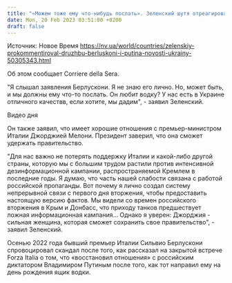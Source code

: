 ```yaml
---
title: "«Можем тоже ему что-нибудь послать». Зеленский шутя отреагировал на получение Берлускони ящика водки от Путина"
date: Mon, 20 Feb 2023 03:51:00 +0200
draft: false
---
```

Источник: Новое Время https://nv.ua/world/countries/zelenskiy-prokommentiroval-druzhbu-berluskoni-i-putina-novosti-ukrainy-50305343.html


Об этом сообщает Corriere della Sera.

"Я слышал заявления Берлускони. Я не знаю его лично. Но, может быть, и мы должны ему что-то послать. Он любит водку? У нас есть в Украине отличного качествв, если хотите, мы дадим", - заявил Зеленский.

  Видео дня   

Он также заявил, что имеет хорошие отношения с премьер-министром Италии Джорджией Мелони. Президент заверил, что она сможет удержать правительство.

"Для нас важно не потерять поддержку Италии и какой-либо другой страны, которую мы с большим трудом растили против интенсивной дезинформационной кампании, распространяемой Кремлем в последние годы. Я думаю, что часть нашей слабости связана с работой российской пропаганды. Вот почему я лично создал систему непрерывной связи с первого дня вторжения, чтобы предоставить настоящую версию фактов. Мы видели со времен российского вторжения в Крым и Донбасс, что приходу танков предшествует ложная информационная кампания... Однако я уверен: Джорджия - сильная женщина, которая сможет сохранить свое правительство", - заявил Зеленский.

Осенью 2022 года бывший премьер Италии Сильвио Берлускони спровоцировал скандал после того, как рассказал на закрытой встрече Forza Italia о том, что «восстановил отношения» с российским диктатором Владимиром Путиным после того, как тот направил ему на день рождения ящик водки.
